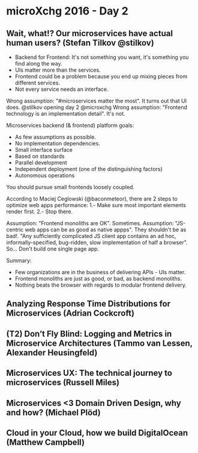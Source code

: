 # microXchg 2016 - Day 2

## Wait, what!? Our microservices have actual human users? (Stefan Tilkov @stilkov)

- Backend for Frontend: It's not something you want, it's something you find along the way.
- UIs matter more than the services.
- Frontend could be a problem because you end up mixing pieces from different services.
- Not every service needs an interface.

Wrong assumption: "#microservices matter the most". It turns out that UI does. @stilkov opening day 2 @microxchg
Wrong assumption: "Frontend technology is an implementation detail". It's not.

Microservices backend (& frontend) platform goals:
  - As few assumptions as possible.
  - No implementation dependencies.
  - Small interface surface
  - Based on standards
  - Parallel development
  - Independent deployment (one of the distinguishing factors)
  - Autonomous operations

You should pursue small frontends loosely coupled.

According to Maciej Ceglowski (@baconmeteor), there are 2 steps to optimize web apps performance:
1.- Make sure most important elements render first.
2.- Stop there.

Assumption: "Frontend monoliths are OK". Sometimes.
Assumption: "JS-centric web apps can be as good as native appps". They shouldn't be as bad!.
"Any sufficiently complicated JS client app contains an ad hoc, informally-specified, bug-ridden, slow implementation of half a browser". So... Don't build one single page app.

Summary:
 - Few organizations are in the business of delivering APIs - UIs matter.
 - Frontend monoliths are just as good, or bad, as backend monoliths.
 - Nothing beats the browser with regards to modular frontend delivery.


## Analyzing Response Time Distributions for Microservices (Adrian Cockcroft)


## (T2) Don’t Fly Blind: Logging and Metrics in Microservice Architectures (Tammo van Lessen, Alexander Heusingfeld)



## Microservices UX: The technical journey to microservices (Russell Miles)


## Microservices <3 Domain Driven Design, why and how? (Michael Plöd)


## Cloud in your Cloud, how we build DigitalOcean (Matthew Campbell)

